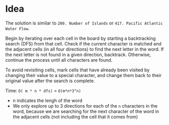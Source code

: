 # Idea

The solution is similar to `200. Number of Islands` or `417. Pacific Atlantic Water Flow`.

Begin by iterating over each cell in the board by starting a backtracking search (DFS) from that cell.
Check if the current character is matched and the adjacent cells (in all four directions) to find the next letter in the word.
If the next letter is not found in a given direction, backtrack.
Otherwise, continue the process until all characters are found.

To avoid revisiting cells, mark cells that have already been visited by changing their value to a special character,
and change them back to their original value after the search is complete.


Time: `O( m * n * dfs)` = `O(m*n*3^n)`

* n indicates the lengh of the word
* We only explore up to 3 directions for each of the `n` characters in the word, because we are searching for the next character of the word in the adjacent cells (not including the cell that it comes from)

